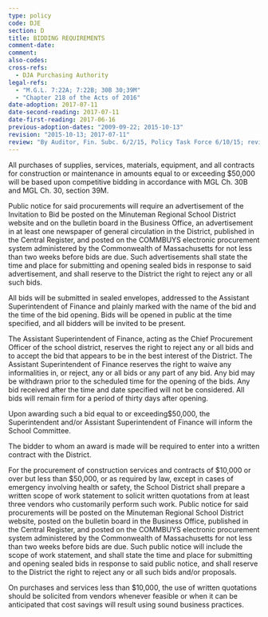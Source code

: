 ```yaml
---
type: policy
code: DJE
section: D
title: BIDDING REQUIREMENTS
comment-date:
comment:
also-codes:
cross-refs:
  - DJA Purchasing Authority
legal-refs:
  - "M.G.L. 7:22A; 7:22B; 30B 30;39M"
  - "Chapter 218 of the Acts of 2016"
date-adoption: 2017-07-11
date-second-reading: 2017-07-11
date-first-reading: 2017-06-16
previous-adoption-dates: "2009-09-22; 2015-10-13"
revision: "2015-10-13; 2017-07-11"
review: "By Auditor, Fin. Subc. 6/2/15, Policy Task Force 6/10/15; reviewed and amended by Fin. Subc. 9/29/15. Amendments reviewed by Fin. Subc. and further amended as v.2 3/28/17; Policy Task Force v.3 3/31/17; rev. as v. 4 KM 5/25/17, and by Fin. Subc. and Policy Task Force 5/30/17."
---
```


All purchases of supplies, services, materials, equipment,  and all contracts for construction or maintenance in amounts equal to or exceeding $50,000 will be based upon competitive bidding in accordance with MGL Ch. 30B and MGL Ch. 30, section 39M.

Public notice for said procurements will require an advertisement of the Invitation to Bid be posted on the Minuteman Regional School District website and on the bulletin board in the Business Office, an advertisement in at least one newspaper of general circulation in the District, published in the Central Register, and posted on the COMMBUYS electronic procurement system administered by the Commonwealth of Massachusetts for not less than two weeks before bids are due.  Such advertisements shall state the time and place for submitting and opening sealed bids in response to said advertisement, and shall reserve to the District the right to reject any or all such bids.

All bids will be submitted in sealed envelopes, addressed to the Assistant Superintendent of Finance and plainly marked with the name of the bid and the time of the bid opening.  Bids will be opened in public at the time specified, and all bidders will be invited to be present.

The Assistant Superintendent of Finance, acting as the Chief Procurement Officer of the school district, reserves the right to reject any or all bids and to accept the bid that appears to be in the best interest of the District.  The Assistant Superintendent of Finance reserves the right to waive any informalities in, or reject, any or all bids or any part of any bid.  Any bid may be withdrawn prior to the scheduled time for the opening of the bids.  Any bid received after the time and date specified will not be considered.  All bids will remain firm for a period of thirty days after opening.

Upon awarding such a bid equal to or exceeding$50,000, the Superintendent and/or Assistant Superintendent of Finance will inform the School Committee.

The bidder to whom an award is made will be required to enter into a written contract with the District.  

For the procurement of construction services and contracts of $10,000 or over but less than $50,000, or as required by law, except in cases of emergency involving health or safety, the School District shall prepare a written scope of work statement to solicit written quotations from at least three vendors who customarily perform such work. Public notice for said procurements will be posted on the Minuteman Regional School District website, posted on the bulletin board in the Business Office, published in the Central Register, and posted on the COMMBUYS electronic procurement system administered by the Commonwealth of Massachusetts  for not less than two weeks before bids are due.  Such public notice will include the scope of work statement, and shall state the time and place for submitting and opening sealed bids in response to said public notice, and shall reserve to the District the right to reject any or all such bids and/or proposals.

On purchases and services less than $10,000, the use of written quotations should be solicited from vendors whenever feasible or when it can be anticipated that cost savings will result using sound business practices.




